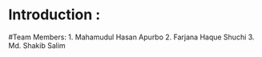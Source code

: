 # Introduction : 

#Team Members: 1. Mahamudul Hasan Apurbo 
               2. Farjana Haque Shuchi 
               3. Md. Shakib Salim 
